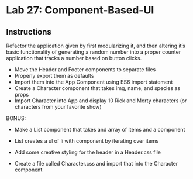 # Lab 27: Component-Based-UI

## Instructions
Refactor the application given by first modularizing it, and then altering it’s basic functionality of generating a random number into a proper counter application that tracks a number based on button clicks.

* Move the Header and Footer components to separate files
* Properly export them as defaults
* Import them into the App Component using ES6 import statement
* Create a Character component that takes img, name, and species as props
* Import Character into App and display 10 Rick and Morty characters (or characters from your favorite show)

BONUS:
* Make a List component that takes and array of items and a component
* List creates a ul of li with component by iterating over items

* Add some creative styling for the header in a Header.css file
* Create a file called Character.css and import that into the Character component